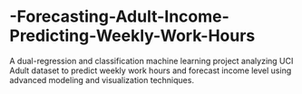 # -Forecasting-Adult-Income-Predicting-Weekly-Work-Hours
A dual-regression and classification machine learning project analyzing UCI Adult dataset to predict weekly work hours and forecast income level using advanced modeling and visualization techniques.
